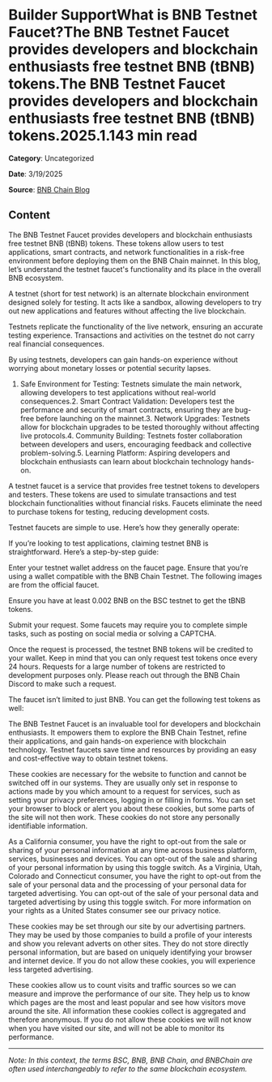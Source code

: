 # Builder SupportWhat is BNB Testnet Faucet?The BNB Testnet Faucet provides developers and blockchain enthusiasts free testnet BNB (tBNB) tokens.The BNB Testnet Faucet provides developers and blockchain enthusiasts free testnet BNB (tBNB) tokens.2025.1.143 min read

**Category**: Uncategorized

**Date**: 3/19/2025

**Source**: [BNB Chain Blog](https://www.bnbchain.org/en/blog/what-is-bnb-testnet-faucet)

## Content

The BNB Testnet Faucet provides developers and blockchain enthusiasts free testnet BNB (tBNB) tokens. These tokens allow users to test applications, smart contracts, and network functionalities in a risk-free environment before deploying them on the BNB Chain mainnet. In this blog, let’s understand the testnet faucet's functionality and its place in the overall BNB ecosystem.

A testnet (short for test network) is an alternate blockchain environment designed solely for testing. It acts like a sandbox, allowing developers to try out new applications and features without affecting the live blockchain.

Testnets replicate the functionality of the live network, ensuring an accurate testing experience. Transactions and activities on the testnet do not carry real financial consequences.

By using testnets, developers can gain hands-on experience without worrying about monetary losses or potential security lapses.

1. Safe Environment for Testing: Testnets simulate the main network, allowing developers to test applications without real-world consequences.2. Smart Contract Validation: Developers test the performance and security of smart contracts, ensuring they are bug-free before launching on the mainnet.3. Network Upgrades: Testnets allow for blockchain upgrades to be tested thoroughly without affecting live protocols.4. Community Building: Testnets foster collaboration between developers and users, encouraging feedback and collective problem-solving.5. Learning Platform: Aspiring developers and blockchain enthusiasts can learn about blockchain technology hands-on.

A testnet faucet is a service that provides free testnet tokens to developers and testers. These tokens are used to simulate transactions and test blockchain functionalities without financial risks. Faucets eliminate the need to purchase tokens for testing, reducing development costs.

Testnet faucets are simple to use. Here’s how they generally operate:

If you’re looking to test applications, claiming testnet BNB is straightforward. Here’s a step-by-step guide:

Enter your testnet wallet address on the faucet page. Ensure that you’re using a wallet compatible with the BNB Chain Testnet. The following images are from the official faucet.

Ensure you have at least 0.002 BNB on the BSC testnet to get the tBNB tokens.

Submit your request. Some faucets may require you to complete simple tasks, such as posting on social media or solving a CAPTCHA.

Once the request is processed, the testnet BNB tokens will be credited to your wallet. Keep in mind that you can only request test tokens once every 24 hours. Requests for a large number of tokens are restricted to development purposes only. Please reach out through the BNB Chain Discord to make such a request.

The faucet isn’t limited to just BNB. You can get the following test tokens as well:

The BNB Testnet Faucet is an invaluable tool for developers and blockchain enthusiasts. It empowers them to explore the BNB Chain Testnet, refine their applications, and gain hands-on experience with blockchain technology. Testnet faucets save time and resources by providing an easy and cost-effective way to obtain testnet tokens.

These cookies are necessary for the website to function and cannot be switched off in our systems. They are usually only set in response to actions made by you which amount to a request for services, such as setting your privacy preferences, logging in or filling in forms. You can set your browser to block or alert you about these cookies, but some parts of the site will not then work. These cookies do not store any personally identifiable information.

As a California consumer, you have the right to opt-out from the sale or sharing of your personal information at any time across business platform, services, businesses and devices. You can opt-out of the sale and sharing of your personal information by using this toggle switch. As a Virginia, Utah, Colorado and Connecticut consumer, you have the right to opt-out from the sale of your personal data and the processing of your personal data for targeted advertising. You can opt-out of the sale of your personal data and targeted advertising by using this toggle switch. For more information on your rights as a United States consumer see our privacy notice.

These cookies may be set through our site by our advertising partners. They may be used by those companies to build a profile of your interests and show you relevant adverts on other sites. They do not store directly personal information, but are based on uniquely identifying your browser and internet device. If you do not allow these cookies, you will experience less targeted advertising.

These cookies allow us to count visits and traffic sources so we can measure and improve the performance of our site. They help us to know which pages are the most and least popular and see how visitors move around the site. All information these cookies collect is aggregated and therefore anonymous. If you do not allow these cookies we will not know when you have visited our site, and will not be able to monitor its performance.



---

*Note: In this context, the terms BSC, BNB, BNB Chain, and BNBChain are often used interchangeably to refer to the same blockchain ecosystem.*
